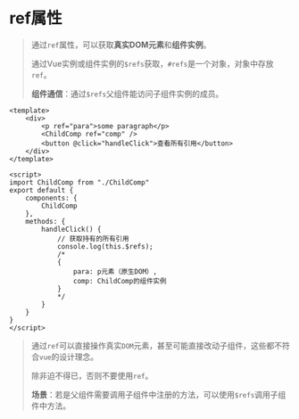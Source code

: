 # ref属性

> 通过`ref`属性，可以获取**真实DOM元素**和**组件实例**。
>
> 通过Vue实例或组件实例的`$refs`获取，`#refs`是一个对象，对象中存放`ref`。
>
> **组件通信**：通过`$refs`父组件能访问子组件实例的成员。

```vue
<template>
    <div>
    	<p ref="para">some paragraph</p>
    	<ChildComp ref="comp" />
    	<button @click="handleClick">查看所有引用</button>
  	</div>
</template>

<script>
import ChildComp from "./ChildComp"
export default {
    components: {
        ChildComp
    },
    methods: {
        handleClick() {
            // 获取持有的所有引用
            console.log(this.$refs);
            /*
            {
                para: p元素（原生DOM）,
                comp: ChildComp的组件实例
            }
            */
        }
    }
}
</script>
```

> 通过`ref`可以直接操作真实`DOM`元素，甚至可能直接改动子组件，这些都不符合`vue`的设计理念。
>
> 除非迫不得已，否则不要使用`ref`。
>
> **场景**：若是父组件需要调用子组件中注册的方法，可以使用`$refs`调用子组件中方法。





































